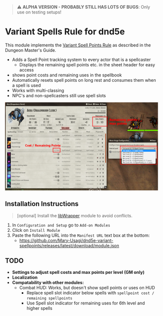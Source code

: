 > :warning: **ALPHA VERSION - PROBABLY STILL HAS LOTS OF BUGS**: Only use on testing setups!

# Variant Spells Rule for dnd5e

This module implements the [Variant Spell Points Rule](https://www.dndbeyond.com/sources/dmg/dungeon-masters-workshop#VariantSpellPoints) as described in the Dungeon Master's Guide. 

* Adds a Spell Point tracking system to every actor that is a spellcaster
  * Displays the remaining spell points etc. in the sheet header for easy access
* shows point costs and remaining uses in the spellbook
* Automatically resets spell points on long rest and consumes them when a spell is used
* Works with multi-classing
* NPC's and non-spellcasters still use spell slots

![Screenshot](images/screenshot.jpg)

## Installation Instructions

> [optional] Install the [libWrapper](https://foundryvtt.com/packages/lib-wrapper) module to avoid conflicts.

1. In `Configuration and Setup` go to `Add-on Modules` 
2. Click on `Install Module`
3. Paste the following URL into the `Manifest URL` text box at the bottom: 
   - https://github.com/Mary-Usagi/dnd5e-variant-spellpoints/releases/latest/download/module.json


## TODO
- **Settings to adjust spell costs and max points per level (GM only)**
- **Localization**
- **Compatability with other modules:**
  - Combat HUD: Works, but doesn't show spell points or uses on HUD
     - Replace spell slot indicator below spells with `spellpoint cost / remaining spellpoints`
     - Use Spell slot indicator for remaining uses for 6th level and higher spells